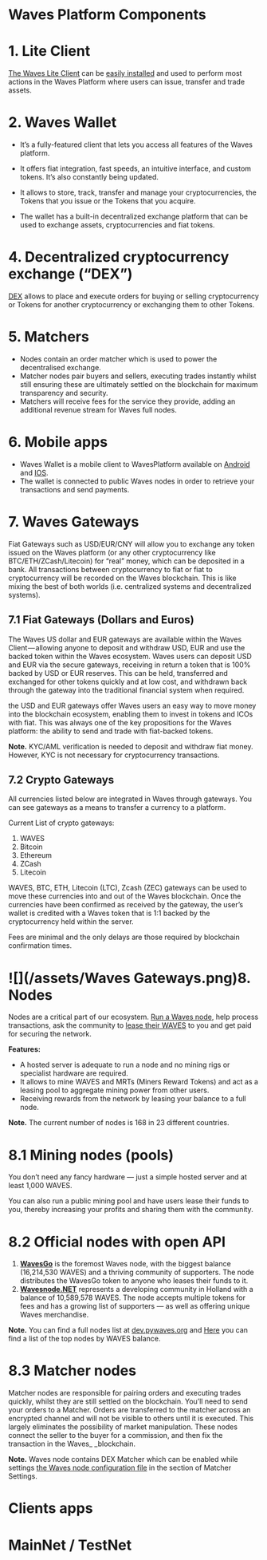# Waves Platform Components

# 1. Lite Client

[The Waves Lite Client](https://beta.wavesplatform.com) can be [easily installed](https://waves-platform.gitbooks.io/wavesdocs/content/waves-client/install-waves-client.html) and used to perform most actions in the Waves Platform where users can issue, transfer and trade assets.

# 2. Waves Wallet

* It’s a fully-featured client that lets you access all features of the Waves platform.

* It offers fiat integration, fast speeds, an intuitive interface, and custom tokens. It’s also constantly being updated.

* It allows to store, track, transfer and manage your cryptocurrencies, the Tokens that you issue or the Tokens that you acquire.

* The wallet has a built-in decentralized exchange platform that can be used to exchange assets, cryptocurrencies and fiat tokens.

# 4. Decentralized cryptocurrency exchange \(“DEX”\)

[DEX](https://docs.wavesplatform.com/decentralized-cryptocurrency-exchange-dex.html) allows to place and execute orders for buying or selling cryptocurrency or Tokens for another cryptocurrency or exchanging them to other Tokens.

# 5. Matchers

* Nodes contain an order matcher which is used to power the decentralised exchange.
* Matcher nodes pair buyers and sellers, executing trades instantly whilst still ensuring these are ultimately settled on the blockchain for maximum transparency and security.
* Matchers will receive fees for the service they provide, adding an additional revenue stream for Waves full nodes.

# 6. Mobile apps

* Waves Wallet is a mobile client to WavesPlatform available on [Android](https://play.google.com/store/apps/details?id=com.wavesplatform.wallet) and [IOS](https://itunes.apple.com/us/app/waves-wallet/id1233158971?mt=8).
* The wallet is connected to public Waves nodes in order to retrieve your transactions and send payments.

# 7. Waves Gateways

Fiat Gateways such as USD/EUR/CNY will allow you to exchange any token issued on the Waves platform \(or any other cryptocurrency like BTC/ETH/ZCash/Litecoin\) for “real” money, which can be deposited in a bank. All transactions between cryptocurrency to fiat or fiat to cryptocurrency will be recorded on the Waves blockchain. This is like mixing the best of both worlds \(i.e. centralized systems and decentralized systems\).

## 7.1 Fiat Gateways \(Dollars and Euros\)

The Waves US dollar and EUR gateways are available within the Waves Client — allowing anyone to deposit and withdraw USD, EUR and use the backed token within the Waves ecosystem. Waves users can deposit USD and EUR via the secure gateways, receiving in return a token that is 100% backed by USD or EUR reserves. This can be held, transferred and exchanged for other tokens quickly and at low cost, and withdrawn back through the gateway into the traditional financial system when required.

the USD and EUR gateways offer Waves users an easy way to move money into the blockchain ecosystem, enabling them to invest in tokens and ICOs with fiat. This was always one of the key propositions for the Waves platform: the ability to send and trade with fiat-backed tokens.

**Note.** KYC/AML verification is needed to deposit and withdraw fiat money. However, KYC is not necessary for cryptocurrency transactions.

## 7.2 Crypto Gateways

All currencies listed below are integrated in Waves through gateways. You can see gateways as a means to transfer a currency to a platform.

Current List of crypto gateways:

1. WAVES
2. Bitcoin
3. Ethereum
4. ZCash
5. Litecoin 

WAVES, BTC, ETH, Litecoin \(LTC\), Zcash \(ZEC\) gateways can be used to move these currencies into and out of the Waves blockchain. Once the currencies have been confirmed as received by the gateway, the user’s wallet is credited with a Waves token that is 1:1 backed by the cryptocurrency held within the server.

Fees are minimal and the only delays are those required by blockchain confirmation times.

# ![](/assets/Waves Gateways.png)8. Nodes

Nodes are a critical part of our ecosystem. [Run a Waves node](https://docs.wavesplatform.com/guidelines/how-to-install-a-node.html), help process transactions, ask the community to [lease their WAVES](https://docs.wavesplatform.com/waves-client/wallet-management/leasing-waves.html) to you and get paid for securing the network.

**Features:**

* A hosted server is adequate to run a node and no mining rigs or specialist hardware are required.
* It allows to mine WAVES and MRTs \(Miners Reward Tokens\) and act as a leasing pool to aggregate mining power from other users.
* Receiving rewards from the network by leasing your balance to a full node. 

**Note.** The current number of nodes is 168 in 23 different countries.

# 8.1 Mining nodes \(pools\)

You don’t need any fancy hardware — just a simple hosted server and at least 1,000 WAVES.

You can also run a public mining pool and have users lease their funds to you, thereby increasing your profits and sharing them with the community.

# 8.2 Official nodes with open API

1. [**WavesGo**](http://www.wavesgo.com) is the foremost Waves node, with the biggest balance \(16,214,530 WAVES\) and a thriving community of supporters. The node distributes the WavesGo token to anyone who leases their funds to it.
2. [**Wavesnode.NET**](https://wavesnode.net) represents a developing community in Holland with a balance of 10,589,578 WAVES. The node accepts multiple tokens for fees and has a growing list of supporters — as well as offering unique Waves merchandise.

**Note.** You can find a full nodes list at [dev.pywaves.org](http://dev.pywaves.org/generators/) and [Here](https://wavesplatform.com/leasing#nodes) you can find a list of the top nodes by WAVES balance.

# 8.3 Matcher nodes

Matcher nodes are responsible for pairing orders and executing trades quickly, whilst they are still settled on the blockchain. You’ll need to send your orders to a Matcher. Orders are transferred to the matcher across an encrypted channel and will not be visible to others until it is executed. This largely eliminates the possibility of market manipulation. These nodes connect the seller to the buyer for a commission, and then fix the transaction in the Waves_ _blockchain.

**Note.** Waves node contains DEX Matcher which can be enabled while settings [the Waves node configuration file](https://docs.wavesplatform.com/guidelines/how-to-configure-a-node.html) in the section of Matcher Settings.

# Clients apps

# MainNet / TestNet



